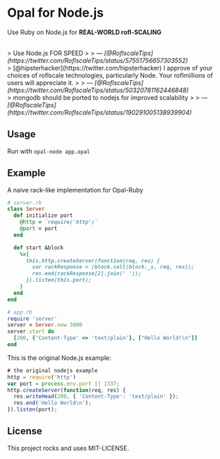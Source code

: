 # Opal for Node.js

Use Ruby on Node.js for **REAL-WORLD rofl-SCALING**

<br>
> Use Node.js FOR SPEED
>
> — <cite>[@RoflscaleTips](https://twitter.com/RoflscaleTips/status/57551756657303552)</cite>


<br>
> [@hipsterhacker](https://twitter.com/hipsterhacker) I approve of your choices of roflscale technologies, particularly Node. Your roflmillions of users will appreciate it.
>
> — <cite>[@RoflscaleTips](https://twitter.com/RoflscaleTips/status/50320781162446848)</cite>

<br>
> mongodb should be ported to nodejs for improved scalability
>
> — <cite>[@RoflscaleTips](https://twitter.com/RoflscaleTips/status/190291005138939904)</cite>




## Usage

Run with `opal-node app.opal`


## Example

A naive rack-like implementation for Opal-Ruby

```ruby
# server.rb
class Server
  def initialize port
    @http = `require('http')`
    @port = port
  end

  def start &block
    %x{
      this.http.createServer(function(req, res) {
        var rackResponse = (block.call(block._s, req, res));
        res.end(rackResponse[2].join(' '));
      }).listen(this.port);
    }
  end
end

# app.rb
require 'server'
server = Server.new 3000
server.start do
  [200, {'Content-Type' => 'text/plain'}, ["Hello World!\n"]]
end
```



This is the original Node.js example:

```js
# the original nodejs example
http = require('http')
var port = process.env.port || 1337;
http.createServer(function(req, res) {
  res.writeHead(200, { 'Content-Type': 'text/plain' });
  res.end('Hello World\n');
}).listen(port);
```


## License

This project rocks and uses MIT-LICENSE.
